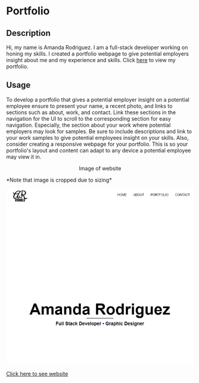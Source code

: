 # Portfolio

## Description
Hi, my name is Amanda Rodriguez. I am a full-stack developer working on honing my skills. I created a portfolio webpage to give potential employers insight about me and my experience and skills. Click <a href="https://amandardz.github.io/Portfolio/">here</a> to view my portfolio.

## Usage
To develop a portfolio that gives a potential employer insight on a potential employee ensure to present your name, a recent photo, and links to sections such as about, work, and contact. Link these sections in the navigation for the UI to scroll to the corresponding section for easy navigation. Especially, the section about your work where potential employers may look for samples. Be sure to include descriptions and link to your work samples to give potential employees insight on your skills. Also, consider creating a responsive webpage for your portfolio. This is so your portfolio's layout and content can adapt to any device a potential employee may view it in. 

<p> <center>Image of website</center> </p>
<p> *Note that image is cropped due to sizing* </p>
<img src="assets\images\portfolio.PNG" alt="Image of portfolio">

[Click here to see website](https://amandardz.github.io/Portfolio/)

